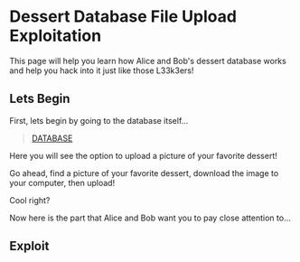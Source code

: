 # Dessert Database File Upload Exploitation
This page will help you learn how Alice and Bob's dessert database works
and help you hack into it just like those L33k3ers!

## Lets Begin
First, lets begin by going to the database itself...
> <a href="http://desserts.gel.webfactional.com/" target="_blank">DATABASE</a>

Here you will see the option to upload a picture of your favorite dessert!

Go ahead, find a picture of your favorite dessert, download the image to your computer, then upload!

Cool right?

Now here is the part that Alice and Bob want you to pay close attention to...

## Exploit
